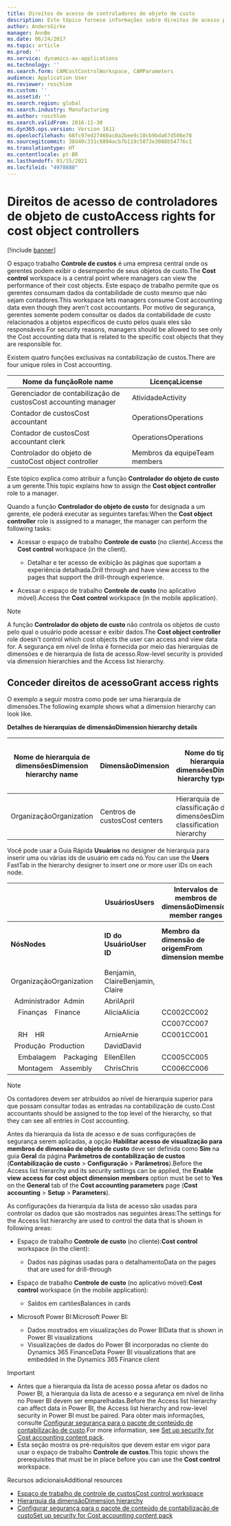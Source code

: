 ```yaml
---
title: ​Direitos de acesso de controladores de objeto de custo
description: Este tópico fornece informações sobre direitos de acesso para controladores do objeto de custo.
author: AndersGirke
manager: AnnBe
ms.date: 06/24/2017
ms.topic: article
ms.prod: ''
ms.service: dynamics-ax-applications
ms.technology: ''
ms.search.form: CAMCostControlWorkspace, CAMParameters
audience: Application User
ms.reviewer: roschlom
ms.custom: ''
ms.assetid: ''
ms.search.region: global
ms.search.industry: Manufacturing
ms.author: roschlom
ms.search.validFrom: 2016-11-30
ms.dyn365.ops.version: Version 1611
ms.openlocfilehash: 68fc97ed27460ac0a2bee9c10cb9bda67d506e78
ms.sourcegitcommit: 38d40c331c8894acb7b119c5073e3088b54776c1
ms.translationtype: HT
ms.contentlocale: pt-BR
ms.lasthandoff: 01/15/2021
ms.locfileid: "4978880"
---
```

# <a name="access-rights-for-cost-object-controllers"></a><span data-ttu-id="5e6f9-103">​Direitos de acesso de controladores de objeto de custo</span><span class="sxs-lookup"><span data-stu-id="5e6f9-103">Access rights for cost object controllers</span></span>

[!include [banner](../includes/banner.md)]

<span data-ttu-id="5e6f9-104">O espaço trabalho **Controle de custos** é uma empresa central onde os gerentes podem exibir o desempenho de seus objetos de custo.</span><span class="sxs-lookup"><span data-stu-id="5e6f9-104">The **Cost control** workspace is a central point where managers can view the performance of their cost objects.</span></span> <span data-ttu-id="5e6f9-105">Este espaço de trabalho permite que os gerentes consumam dados da contabilidade de custo mesmo que não sejam contadores.</span><span class="sxs-lookup"><span data-stu-id="5e6f9-105">This workspace lets managers consume Cost accounting data even though they aren't cost accountants.</span></span> <span data-ttu-id="5e6f9-106">Por motivo de segurança, gerentes somente podem consultar os dados da contabilidade de custo relacionados a objetos específicos de custo pelos quais eles são responsáveis.</span><span class="sxs-lookup"><span data-stu-id="5e6f9-106">For security reasons, managers should be allowed to see only the Cost accounting data that is related to the specific cost objects that they are responsible for.</span></span>

<span data-ttu-id="5e6f9-107">Existem quatro funções exclusivas na contabilização de custos.</span><span class="sxs-lookup"><span data-stu-id="5e6f9-107">There are four unique roles in Cost accounting.</span></span>

| <span data-ttu-id="5e6f9-108">Nome da função</span><span class="sxs-lookup"><span data-stu-id="5e6f9-108">Role name</span></span>               | <span data-ttu-id="5e6f9-109">Licença</span><span class="sxs-lookup"><span data-stu-id="5e6f9-109">License</span></span>      |
|-------------------------|--------------|
| <span data-ttu-id="5e6f9-110">Gerenciador de contabilização de custos</span><span class="sxs-lookup"><span data-stu-id="5e6f9-110">Cost accounting manager</span></span> | <span data-ttu-id="5e6f9-111">Atividade</span><span class="sxs-lookup"><span data-stu-id="5e6f9-111">Activity</span></span>     |
| <span data-ttu-id="5e6f9-112">Contador de custos</span><span class="sxs-lookup"><span data-stu-id="5e6f9-112">Cost accountant</span></span>         | <span data-ttu-id="5e6f9-113">Operations</span><span class="sxs-lookup"><span data-stu-id="5e6f9-113">Operations</span></span>   |
| <span data-ttu-id="5e6f9-114">Contador de custos</span><span class="sxs-lookup"><span data-stu-id="5e6f9-114">Cost accountant clerk</span></span>   | <span data-ttu-id="5e6f9-115">Operations</span><span class="sxs-lookup"><span data-stu-id="5e6f9-115">Operations</span></span>   |
| <span data-ttu-id="5e6f9-116">Controlador do objeto de custo</span><span class="sxs-lookup"><span data-stu-id="5e6f9-116">Cost object controller</span></span>  | <span data-ttu-id="5e6f9-117">Membros da equipe</span><span class="sxs-lookup"><span data-stu-id="5e6f9-117">Team members</span></span> |

<span data-ttu-id="5e6f9-118">Este tópico explica como atribuir a função **Controlador do objeto de custo** a um gerente.</span><span class="sxs-lookup"><span data-stu-id="5e6f9-118">This topic explains how to assign the **Cost object controller** role to a manager.</span></span>

<span data-ttu-id="5e6f9-119">Quando a função **Controlador do objeto de custo** for designada a um gerente, ele poderá executar as seguintes tarefas:</span><span class="sxs-lookup"><span data-stu-id="5e6f9-119">When the **Cost object controller** role is assigned to a manager, the manager can perform the following tasks:</span></span>

- <span data-ttu-id="5e6f9-120">Acessar o espaço de trabalho **Controle de custo** (no cliente).</span><span class="sxs-lookup"><span data-stu-id="5e6f9-120">Access the **Cost control** workspace (in the client).</span></span>

    - <span data-ttu-id="5e6f9-121">Detalhar e ter acesso de exibição às páginas que suportam a experiência detalhada.</span><span class="sxs-lookup"><span data-stu-id="5e6f9-121">Drill through and have view access to the pages that support the drill-through experience.</span></span>

- <span data-ttu-id="5e6f9-122">Acessar o espaço de trabalho **Controle de custo** (no aplicativo móvel).</span><span class="sxs-lookup"><span data-stu-id="5e6f9-122">Access the **Cost control** workspace (in the mobile application).</span></span>

> [!NOTE]
> <span data-ttu-id="5e6f9-123">A função **Controlador do objeto de custo** não controla os objetos de custo pelo qual o usuário pode acessar e exibir dados.</span><span class="sxs-lookup"><span data-stu-id="5e6f9-123">The **Cost object controller** role doesn't control which cost objects the user can access and view data for.</span></span> <span data-ttu-id="5e6f9-124">A segurança em nível de linha é fornecida por meio das hierarquias de dimensões e de hierarquia de lista de acesso.</span><span class="sxs-lookup"><span data-stu-id="5e6f9-124">Row-level security is provided via dimension hierarchies and the Access list hierarchy.</span></span>

## <a name="grant-access-rights"></a><span data-ttu-id="5e6f9-125">Conceder direitos de acesso</span><span class="sxs-lookup"><span data-stu-id="5e6f9-125">Grant access rights</span></span>
<span data-ttu-id="5e6f9-126">O exemplo a seguir mostra como pode ser uma hierarquia de dimensões.</span><span class="sxs-lookup"><span data-stu-id="5e6f9-126">The following example shows what a dimension hierarchy can look like.</span></span>

<span data-ttu-id="5e6f9-127">**Detalhes de hierarquias de dimensão**</span><span class="sxs-lookup"><span data-stu-id="5e6f9-127">**Dimension hierarchy details**</span></span>

| <span data-ttu-id="5e6f9-128">Nome de hierarquia de dimensões</span><span class="sxs-lookup"><span data-stu-id="5e6f9-128">Dimension hierarchy name</span></span> | <span data-ttu-id="5e6f9-129">Dimensão</span><span class="sxs-lookup"><span data-stu-id="5e6f9-129">Dimension</span></span>    | <span data-ttu-id="5e6f9-130">Nome do tipo de hierarquia de dimensões</span><span class="sxs-lookup"><span data-stu-id="5e6f9-130">Dimension hierarchy type name</span></span>      | <span data-ttu-id="5e6f9-131">Acessar hierarquia de lista</span><span class="sxs-lookup"><span data-stu-id="5e6f9-131">Access list hierarchy</span></span> |
|--------------------------|--------------|------------------------------------|-----------------------|
| <span data-ttu-id="5e6f9-132">Organização</span><span class="sxs-lookup"><span data-stu-id="5e6f9-132">Organization</span></span>             | <span data-ttu-id="5e6f9-133">Centros de custos</span><span class="sxs-lookup"><span data-stu-id="5e6f9-133">Cost centers</span></span> | <span data-ttu-id="5e6f9-134">Hierarquia de classificação de dimensões</span><span class="sxs-lookup"><span data-stu-id="5e6f9-134">Dimension classification hierarchy</span></span> | <span data-ttu-id="5e6f9-135">**Sim**</span><span class="sxs-lookup"><span data-stu-id="5e6f9-135">**Yes**</span></span>               |

<span data-ttu-id="5e6f9-136">Você pode usar a Guia Rápida **Usuários** no designer de hierarquia para inserir uma ou várias ids de usuário em cada nó.</span><span class="sxs-lookup"><span data-stu-id="5e6f9-136">You can use the **Users** FastTab in the hierarchy designer to insert one or more user IDs on each node.</span></span>

|                                   | <span data-ttu-id="5e6f9-137">Usuários</span><span class="sxs-lookup"><span data-stu-id="5e6f9-137">Users</span></span>            | <span data-ttu-id="5e6f9-138">Intervalos de membros de dimensão</span><span class="sxs-lookup"><span data-stu-id="5e6f9-138">Dimension member ranges</span></span>   |                         |
|-----------------------------------|------------------|---------------------------|-------------------------|
| <span data-ttu-id="5e6f9-139">**Nós**</span><span class="sxs-lookup"><span data-stu-id="5e6f9-139">**Nodes**</span></span>                         | <span data-ttu-id="5e6f9-140">**ID do Usuário**</span><span class="sxs-lookup"><span data-stu-id="5e6f9-140">**User ID**</span></span>      | <span data-ttu-id="5e6f9-141">**Membro da dimensão de origem**</span><span class="sxs-lookup"><span data-stu-id="5e6f9-141">**From dimension member**</span></span> | <span data-ttu-id="5e6f9-142">**Membro da dimensão de destino**</span><span class="sxs-lookup"><span data-stu-id="5e6f9-142">**To dimension member**</span></span> |
| <span data-ttu-id="5e6f9-143">Organização</span><span class="sxs-lookup"><span data-stu-id="5e6f9-143">Organization</span></span>                      | <span data-ttu-id="5e6f9-144">Benjamin, Claire</span><span class="sxs-lookup"><span data-stu-id="5e6f9-144">Benjamin, Claire</span></span> |                           |                         |
| <span data-ttu-id="5e6f9-145">&nbsp;&nbsp;Administrador</span><span class="sxs-lookup"><span data-stu-id="5e6f9-145">&nbsp;&nbsp;Admin</span></span>                 | <span data-ttu-id="5e6f9-146">Abril</span><span class="sxs-lookup"><span data-stu-id="5e6f9-146">April</span></span>            |                           |                         |
| <span data-ttu-id="5e6f9-147">&nbsp;&nbsp;&nbsp;&nbsp;Finanças</span><span class="sxs-lookup"><span data-stu-id="5e6f9-147">&nbsp;&nbsp;&nbsp;&nbsp;Finance</span></span>   | <span data-ttu-id="5e6f9-148">Alicia</span><span class="sxs-lookup"><span data-stu-id="5e6f9-148">Alicia</span></span>           | <span data-ttu-id="5e6f9-149">CC002</span><span class="sxs-lookup"><span data-stu-id="5e6f9-149">CC002</span></span>                     | <span data-ttu-id="5e6f9-150">CC003</span><span class="sxs-lookup"><span data-stu-id="5e6f9-150">CC003</span></span>                   |
|                                   |                  | <span data-ttu-id="5e6f9-151">CC007</span><span class="sxs-lookup"><span data-stu-id="5e6f9-151">CC007</span></span>                     | <span data-ttu-id="5e6f9-152">CC007</span><span class="sxs-lookup"><span data-stu-id="5e6f9-152">CC007</span></span>                   |
| <span data-ttu-id="5e6f9-153">&nbsp;&nbsp;&nbsp;&nbsp;RH</span><span class="sxs-lookup"><span data-stu-id="5e6f9-153">&nbsp;&nbsp;&nbsp;&nbsp;HR</span></span>        | <span data-ttu-id="5e6f9-154">Arnie</span><span class="sxs-lookup"><span data-stu-id="5e6f9-154">Arnie</span></span>            | <span data-ttu-id="5e6f9-155">CC001</span><span class="sxs-lookup"><span data-stu-id="5e6f9-155">CC001</span></span>                     | <span data-ttu-id="5e6f9-156">CC001</span><span class="sxs-lookup"><span data-stu-id="5e6f9-156">CC001</span></span>                   |
| <span data-ttu-id="5e6f9-157">&nbsp;&nbsp;Produção</span><span class="sxs-lookup"><span data-stu-id="5e6f9-157">&nbsp;&nbsp;Production</span></span>            | <span data-ttu-id="5e6f9-158">David</span><span class="sxs-lookup"><span data-stu-id="5e6f9-158">David</span></span>            |                           |                         |
| <span data-ttu-id="5e6f9-159">&nbsp;&nbsp;&nbsp;&nbsp;Embalagem</span><span class="sxs-lookup"><span data-stu-id="5e6f9-159">&nbsp;&nbsp;&nbsp;&nbsp;Packaging</span></span> | <span data-ttu-id="5e6f9-160">Ellen</span><span class="sxs-lookup"><span data-stu-id="5e6f9-160">Ellen</span></span>            | <span data-ttu-id="5e6f9-161">CC005</span><span class="sxs-lookup"><span data-stu-id="5e6f9-161">CC005</span></span>                     | <span data-ttu-id="5e6f9-162">CC005</span><span class="sxs-lookup"><span data-stu-id="5e6f9-162">CC005</span></span>                   |
| <span data-ttu-id="5e6f9-163">&nbsp;&nbsp;&nbsp;&nbsp;Montagem</span><span class="sxs-lookup"><span data-stu-id="5e6f9-163">&nbsp;&nbsp;&nbsp;&nbsp;Assembly</span></span>  | <span data-ttu-id="5e6f9-164">Chris</span><span class="sxs-lookup"><span data-stu-id="5e6f9-164">Chris</span></span>            | <span data-ttu-id="5e6f9-165">CC006</span><span class="sxs-lookup"><span data-stu-id="5e6f9-165">CC006</span></span>                     | <span data-ttu-id="5e6f9-166">CC006</span><span class="sxs-lookup"><span data-stu-id="5e6f9-166">CC006</span></span>                   |

> [!NOTE]
> <span data-ttu-id="5e6f9-167">Os contadores devem ser atribuídos ao nível de hierarquia superior para que possam consultar todas as entradas na contabilização de custo.</span><span class="sxs-lookup"><span data-stu-id="5e6f9-167">Cost accountants should be assigned to the top level of the hierarchy, so that they can see all entries in Cost accounting.</span></span>

<span data-ttu-id="5e6f9-168">Antes da hierarquia da lista de acesso e de suas configurações de segurança serem aplicadas, a opção **Habilitar acesso de visualização para membros de dimensão de objeto de custo** deve ser definida como **Sim** na guia **Geral** da página **Parâmetros de contabilização de custos** (**Contabilização de custo** > **Configuração** > **Parâmetros**).</span><span class="sxs-lookup"><span data-stu-id="5e6f9-168">Before the Access list hierarchy and its security settings can be applied, the **Enable view access for cost object dimension members** option must be set to **Yes** on the **General** tab of the **Cost accounting parameters** page (**Cost accounting** > **Setup** > **Parameters**).</span></span>

<span data-ttu-id="5e6f9-169">As configurações da hierarquia da lista de acesso são usadas para controlar os dados que são mostrados nas seguintes áreas:</span><span class="sxs-lookup"><span data-stu-id="5e6f9-169">The settings for the Access list hierarchy are used to control the data that is shown in following areas:</span></span>

- <span data-ttu-id="5e6f9-170">Espaço de trabalho **Controle de custo** (no cliente):</span><span class="sxs-lookup"><span data-stu-id="5e6f9-170">**Cost control** workspace (in the client):</span></span>

    - <span data-ttu-id="5e6f9-171">Dados nas páginas usadas para o detalhamento</span><span class="sxs-lookup"><span data-stu-id="5e6f9-171">Data on the pages that are used for drill-through</span></span>

- <span data-ttu-id="5e6f9-172">Espaço de trabalho **Controle de custo** (no aplicativo móvel):</span><span class="sxs-lookup"><span data-stu-id="5e6f9-172">**Cost control** workspace (in the mobile application):</span></span>

    - <span data-ttu-id="5e6f9-173">Saldos em cartões</span><span class="sxs-lookup"><span data-stu-id="5e6f9-173">Balances in cards</span></span>

- <span data-ttu-id="5e6f9-174">Microsoft Power BI:</span><span class="sxs-lookup"><span data-stu-id="5e6f9-174">Microsoft Power BI:</span></span>

    - <span data-ttu-id="5e6f9-175">Dados mostrados em visualizações do Power BI</span><span class="sxs-lookup"><span data-stu-id="5e6f9-175">Data that is shown in Power BI visualizations</span></span>
    - <span data-ttu-id="5e6f9-176">Visualizações de dados do Power BI incorporadas no cliente do Dynamics 365 Finance</span><span class="sxs-lookup"><span data-stu-id="5e6f9-176">Data Power BI visualizations that are embedded in the Dynamics 365 Finance client</span></span>

> [!IMPORTANT]
> - <span data-ttu-id="5e6f9-177">Antes que a hierarquia da lista de acesso possa afetar os dados no Power BI, a hierarquia da lista de acesso e a segurança em nível de linha no Power BI devem ser emparelhadas.</span><span class="sxs-lookup"><span data-stu-id="5e6f9-177">Before the Access list hierarchy can affect data in Power BI, the Access list hierarchy and row-level security in Power BI must be paired.</span></span> <span data-ttu-id="5e6f9-178">Para obter mais informações, consulte [Configurar segurança para o pacote de conteúdo de contabilização de custo](../../dev-itpro/analytics/setup-security-cost-accounting-content-pack.md).</span><span class="sxs-lookup"><span data-stu-id="5e6f9-178">For more information, see [Set up security for Cost accounting content pack](../../dev-itpro/analytics/setup-security-cost-accounting-content-pack.md).</span></span>
> - <span data-ttu-id="5e6f9-179">Esta seção mostra os pré-requisitos que devem estar em vigor para usar o espaço de trabalho **Controle de custos**.</span><span class="sxs-lookup"><span data-stu-id="5e6f9-179">This topic shows the prerequisites that must be in place before you can use the **Cost control** workspace.</span></span>

<span data-ttu-id="5e6f9-180">Recursos adicionais</span><span class="sxs-lookup"><span data-stu-id="5e6f9-180">Additional resources</span></span>

- [<span data-ttu-id="5e6f9-181">Espaço de trabalho de controle de custos</span><span class="sxs-lookup"><span data-stu-id="5e6f9-181">Cost control workspace</span></span>](cost-control-workspace.md)
- [<span data-ttu-id="5e6f9-182">Hierarquia da dimensão</span><span class="sxs-lookup"><span data-stu-id="5e6f9-182">Dimension hierarchy</span></span>](dimension-hierarchy.md)
- [<span data-ttu-id="5e6f9-183">Configurar segurança para o pacote de conteúdo de contabilização de custo</span><span class="sxs-lookup"><span data-stu-id="5e6f9-183">Set up security for Cost accounting content pack</span></span>](../../dev-itpro/analytics/setup-security-cost-accounting-content-pack.md)
